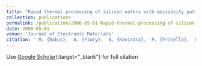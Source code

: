 ```yaml
---
title: "Rapid thermal processing of silicon wafers with emissivity patterns"
collection: publications
permalink: /publication/2006-05-01-Rapid-thermal-processing-of-silicon-wafers-with-emissivity-patterns
date: 2006-05-01
venue: 'Journal of Electronic Materials'
citation: ' M. {Rabus},  A. {Fiory},  N. {Ravindra},  P. {Frisella},  A. {Agarwal},  T. {Sorsch},  J. {Miner},  E. {Ferry},  F. {Klemens},  R. {Cirelli},  W. {Mansfield}, &quot;Rapid thermal processing of silicon wafers with emissivity patterns.&quot; Journal of Electronic Materials, 2006.'
---
```

Use [Google Scholar](https://scholar.google.com/scholar?q=Rapid+thermal+processing+of+silicon+wafers+with+emissivity+patterns){:target="_blank"} for full citation